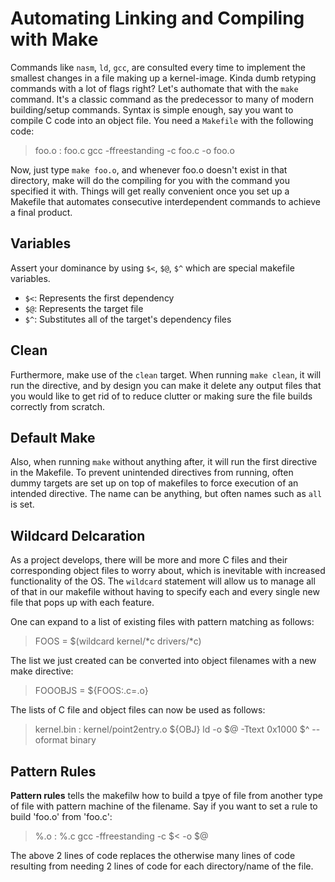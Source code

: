 # Automating Linking and Compiling with Make

Commands like `nasm`, `ld`, `gcc`, are consulted every time to implement the smallest changes in a file making up a kernel-image. Kinda dumb retyping commands with a lot of flags right? Let's authomate that with the `make` command. It's a classic command as the predecessor to many of modern building/setup commands. Syntax is simple enough, say you want to compile C code into an object file. You need a `Makefile` with the following code:

> foo.o : foo.c
>	gcc -ffreestanding -c foo.c -o foo.o

Now, just type `make foo.o`, and whenever foo.o doesn't exist in that directory, make will do the compiling for you with the command you specified it with. Things will get really convenient once you set up a Makefile that automates consecutive interdependent commands to achieve a final product. 

## Variables

Assert your dominance by using `$<`, `$@`, `$^` which are special makefile variables. 

- `$<`: Represents the first dependency
- `$@`: Represents the target file
- `$^`: Substitutes all of the target's dependency files

## Clean

Furthermore, make use of the `clean` target. When running `make clean`, it will run the directive, and by design you can make it delete any output files that you would like to get rid of to reduce clutter or making sure the file builds correctly from scratch.

## Default Make

Also, when running `make` without anything after, it will run the first directive in the Makefile. To prevent unintended directives from running, often dummy targets are set up on top of makefiles to force execution of an intended directive. The name can be anything, but often names such as `all` is set.

## Wildcard Delcaration

As a project develops, there will be more and more C files and their corresponding object files to worry about, which is inevitable with increased functionality of the OS. The `wildcard` statement will allow us to manage all of that in our makefile without having to specify each and every single new file that pops up with each feature.

One can expand to a list of existing files with pattern matching as follows:

> FOOS = $(wildcard kernel/*c drivers/*c)

The list we just created can be converted into object filenames with a new make directive:

> FOOOBJS = ${FOOS:.c=.o}

The lists of C file and object files can now be used as follows:

> kernel.bin : kernel/point2entry.o ${OBJ}
>	ld -o $@ -Ttext 0x1000 $^ --oformat binary

## Pattern Rules

**Pattern rules** tells the makefilw how to build a tpye of file from another type of file with pattern machine of the filename. Say if you want to set a rule to build 'foo.o' from 'foo.c':

> %.o : %.c
>	gcc -ffreestanding -c $< -o $@

The above 2 lines of code replaces the otherwise many lines of code resulting from needing 2 lines of code for each directory/name of the file. 
